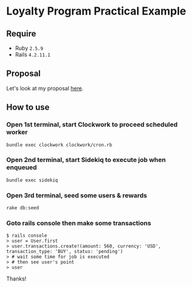 # Loyalty Program Practical Example

## Require

- Ruby `2.5.9`
- Rails `4.2.11.1`

## Proposal

Let's look at my proposal [here](https://github.com/tailehuu/loyalty-program-practical-example/wiki).

## How to use

### Open 1st terminal, start Clockwork to proceed scheduled worker

`bundle exec clockwork clockwork/cron.rb`

### Open 2nd terminal, start Sidekiq to execute job when enqueued

`bundle exec sidekiq`

### Open 3rd terminal, seed some users & rewards

`rake db:seed`

### Goto rails console then make some transactions
    
    $ rails console
    > user = User.first
    > user.transactions.create!(amount: 560, currency: 'USD', transaction_type: 'BUY', status: 'pending')
    > # wait some time for job is executed
    > # then see user's point
    > user

Thanks!